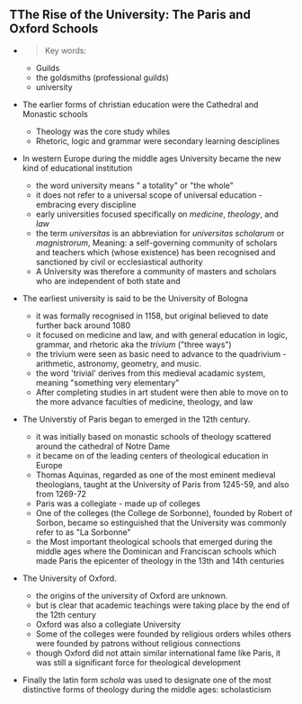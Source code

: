 

## TThe Rise of the University: The Paris and Oxford Schools
- > Key words:
    * Guilds
    * the goldsmiths (professional guilds)
    * university

* The earlier forms of christian education were the Cathedral and Monastic schools
    * Theology was the core study whiles
    * Rhetoric, logic and grammar were secondary learning desciplines

* In western Europe during the middle ages University became the new kind of educational institution
    * the word university means " a totality" or "the whole"
    * it does not refer to a universal scope of universal education - embracing every discipline
    * early universities focused specifically on _medicine_, _theology_, and _law_
    * the term _universitas_ is an abbreviation for _universitas scholarum_ or _magnistrorum_,
        Meaning: a self-governing community of scholars and teachers  which (whose existence) has
        been recognised and sanctioned by civil or ecclesiastical authority
    * A University was therefore a community of masters and scholars who are independent of both state and 
    
* The earliest university is said to be the University of Bologna
    * it was formally recognised in 1158, but original believed to date further back around 1080
    * it focused on medicine and law, and with general education in logic, grammar, and rhetoric aka the _trivium_ ("three ways")
    * the trivium were seen as basic need to advance to the quadrivium - arithmetic, astronomy, geometry, and music.
    * the word 'trivial' derives from this medieval acadamic system, meaning "something very elementary"
    * After completing studies in art student were then able to move on to the more advance faculties of medicine, theology, and law

* The Universtiy of Paris began to emerged in the 12th century.
    * it was initially based on monastic schools of theology scattered around the cathedral of Notre Dame
    * it became on of the leading centers of theological education in Europe
    * Thomas Aquinas, regarded as one of the most eminent medieval theologians, taught at the University of Paris
      from 1245-59, and also from 1269-72
    * Paris was a collegiate - made up of colleges
    * One of the colleges (the College de Sorbonne), founded by Robert of Sorbon, became so estinguished that the University was commonly refer to as "La Sorbonne"
    * the Most important theological schools that emerged during the middle ages where the Dominican and Franciscan schools which made Paris the epicenter of theology in the 13th and 14th centuries

* The University of Oxford.
    * the origins of the university of Oxford are unknown.
    * but is clear that academic teachings were taking place by the end of the 12th century
    * Oxford was also a collegiate University
    * Some of the colleges were founded by religious orders whiles others were founded by patrons without religious connections
    * though Oxford did not attain similar international fame like Paris, it was still a significant force for theological development

* Finally the latin form _schola_ was used to designate one of the most distinctive forms of theology during the middle ages: scholasticism